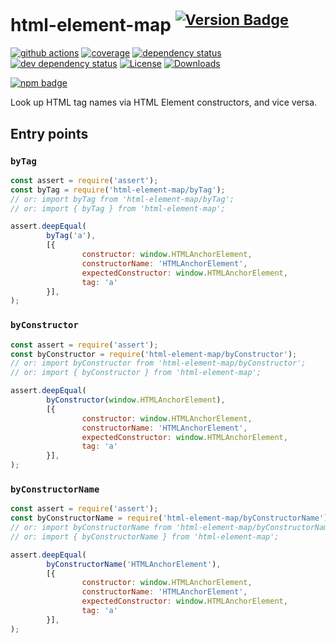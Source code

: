 # html-element-map <sup>[![Version Badge][npm-version-svg]][package-url]</sup>

[![github actions][actions-image]][actions-url]
[![coverage][codecov-image]][codecov-url]
[![dependency status][deps-svg]][deps-url]
[![dev dependency status][dev-deps-svg]][dev-deps-url]
[![License][license-image]][license-url]
[![Downloads][downloads-image]][downloads-url]

[![npm badge][npm-badge-png]][package-url]

Look up HTML tag names via HTML Element constructors, and vice versa.

## Entry points

### `byTag`

```js
const assert = require('assert');
const byTag = require('html-element-map/byTag');
// or: import byTag from 'html-element-map/byTag';
// or: import { byTag } from 'html-element-map';

assert.deepEqual(
		byTag('a'),
		[{
				constructor: window.HTMLAnchorElement,
				constructorName: 'HTMLAnchorElement',
				expectedConstructor: window.HTMLAnchorElement,
				tag: 'a'
		}],
);
```

### `byConstructor`

```js
const assert = require('assert');
const byConstructor = require('html-element-map/byConstructor');
// or: import byConstructor from 'html-element-map/byConstructor';
// or: import { byConstructor } from 'html-element-map';

assert.deepEqual(
		byConstructor(window.HTMLAnchorElement),
		[{
				constructor: window.HTMLAnchorElement,
				constructorName: 'HTMLAnchorElement',
				expectedConstructor: window.HTMLAnchorElement,
				tag: 'a'
		}],
);
```

### `byConstructorName`

```js
const assert = require('assert');
const byConstructorName = require('html-element-map/byConstructorName');
// or: import byConstructorName from 'html-element-map/byConstructorName';
// or: import { byConstructorName } from 'html-element-map';

assert.deepEqual(
		byConstructorName('HTMLAnchorElement'),
		[{
				constructor: window.HTMLAnchorElement,
				constructorName: 'HTMLAnchorElement',
				expectedConstructor: window.HTMLAnchorElement,
				tag: 'a'
		}],
);
```

[package-url]: https://npmjs.org/package/html-element-map
[npm-version-svg]: https://versionbadg.es/ljharb/html-element-map.svg
[deps-svg]: https://david-dm.org/ljharb/html-element-map.svg
[deps-url]: https://david-dm.org/ljharb/html-element-map
[dev-deps-svg]: https://david-dm.org/ljharb/html-element-map/dev-status.svg
[dev-deps-url]: https://david-dm.org/ljharb/html-element-map#info=devDependencies
[npm-badge-png]: https://nodei.co/npm/html-element-map.png?downloads=true&stars=true
[license-image]: https://img.shields.io/npm/l/html-element-map.svg
[license-url]: LICENSE
[downloads-image]: https://img.shields.io/npm/dm/html-element-map.svg
[downloads-url]: https://npm-stat.com/charts.html?package=html-element-map
[codecov-image]: https://codecov.io/gh/ljharb/html-element-map/branch/main/graphs/badge.svg
[codecov-url]: https://app.codecov.io/gh/ljharb/html-element-map/
[actions-image]: https://img.shields.io/endpoint?url=https://github-actions-badge-u3jn4tfpocch.runkit.sh/ljharb/html-element-map
[actions-url]: https://github.com/ljharb/html-element-map/actions
